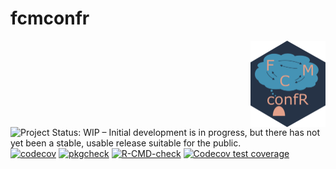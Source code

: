 # fcmconfr

<img src="man/figures/logo.png" align="right" height="138"/>

<!-- badges: start -->

![Project Status: WIP – Initial development is in progress, but there has not yet been a stable, usable release suitable for the public.](https://www.repostatus.org/badges/latest/wip.svg) [![codecov](https://codecov.io/gh/bhroston/fcmconfr/graph/badge.svg?token=D83LF4TC8D)](https://codecov.io/gh/bhroston/fcmconfr) [![pkgcheck](https://github.com/bhroston/fcmconfr.git/workflows/pkgcheck/badge.svg)](https://github.com/bhroston/fcmconfr.git/actions?query=workflow%3Apkgcheck) [![R-CMD-check](https://github.com/bhroston/fcmconfr/actions/workflows/R-CMD-check.yaml/badge.svg)](https://github.com/bhroston/fcmconfr/actions/workflows/R-CMD-check.yaml) [![Codecov test coverage](https://codecov.io/gh/bhroston/fcmconfr/graph/badge.svg)](https://app.codecov.io/gh/bhroston/fcmconfr)

<!-- badges: end -->
